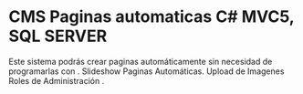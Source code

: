 CMS Paginas automaticas C# MVC5, SQL SERVER
======================================

Este sistema podrás crear paginas automáticamente sin necesidad de programarlas con . 
Slideshow
Paginas
Automáticas.
Upload de Imagenes Roles de Administración .
